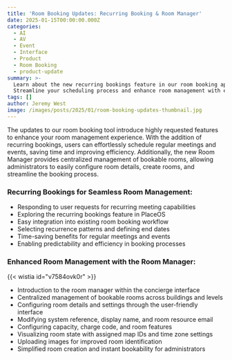 ```yaml
---
title: 'Room Booking Updates: Recurring Booking & Room Manager'
date: 2025-01-15T00:00:00.000Z
categories:
  - AI
  - AV
  - Event
  - Interface
  - Product
  - Room Booking
  - product-update
summary: >-
  Learn about the new recurring bookings feature in our room booking app.
  Streamline your scheduling process and enhance room management with ease.
tags: []
author: Jeremy West
image: /images/posts/2025/01/room-booking-updates-thumbnail.jpg
---
```

The updates to our room booking tool introduce highly requested features to enhance your room management experience. With the addition of recurring bookings, users can effortlessly schedule regular meetings and events, saving time and improving efficiency. Additionally, the new Room Manager provides centralized management of bookable rooms, allowing administrators to easily configure room details, create rooms, and streamline the booking process.

### Recurring Bookings for Seamless Room Management:

*   Responding to user requests for recurring meeting capabilities
*   Exploring the recurring bookings feature in PlaceOS
*   Easy integration into existing room booking workflow
*   Selecting recurrence patterns and defining end dates
*   Time-saving benefits for regular meetings and events
*   Enabling predictability and efficiency in booking processes

### Enhanced Room Management with the Room Manager:

‍{{< wistia id="v7584ovk0r" >}}

*   Introduction to the room manager within the concierge interface
*   Centralized management of bookable rooms across buildings and levels
*   Configuring room details and settings through the user-friendly interface
*   Modifying system reference, display name, and room resource email
*   Configuring capacity, charge code, and room features
*   Visualizing room state with assigned map IDs and time zone settings
*   Uploading images for improved room identification
*   Simplified room creation and instant bookability for administrators

‍
